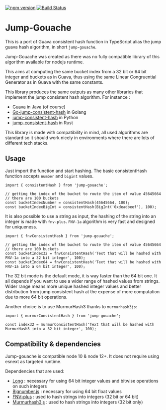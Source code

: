 [![npm version](https://badge.fury.io/js/jump-gouache.svg)](https://badge.fury.io/js/jump-gouache) [![Build Status](https://travis-ci.com/bhoudu/jump-gouache.svg?branch=master)](https://travis-ci.com/bhoudu/jump-gouache)

# Jump-Gouache

This is a port of Guava consistent hash function in TypeScript alias the jump guava hash algorithm, in short `jump-gouache`.

Jump-Gouache was created as there was no fully compatible library of this algorithm available for nodejs runtime.

This aims at computing the same bucket index from a 32 bit or 64 bit integer and buckets as in Guava, thus using the same Linear Congruential Generator as in Guava with the same constants.

This library produces the same outputs as many other libraries that implement the jump consistent hash algorithm. For instance :
- [Guava](https://github.com/google/guava) in Java (of course)
- [Go-jump-consistent-hash](https://github.com/lithammer/go-jump-consistent-hash) in Golang
- [jump-consistent-hash](https://pypi.org/project/jump-consistent-hash/) in Python
- [jump-consistent-hash](https://docs.rs/jump-consistent-hash) in Rust

This library is made with compatibility in mind, all used algorithms are standard so it should work nicely in environments where there are lots of different tech stacks.

## Usage

Just import the function and start hashing. The basic consistentHash function accepts `number` and `bigint` values.

    import { consistentHash } from 'jump-gouache';
    
    // getting the index of the bucket to route the item of value 45645664
    // there are 100 buckets    
    const bucketIndexNumber = consistentHash(45645664, 100);
    const bucketIndexBigInt = consistentHash(BigInt('0xdeadbeef'), 100);

It is also possible to use a string as input, the hashing of the string into an integer is made with `fnv-plus`.
`FNV-1a` algorithm is very fast and designed for uniqueness.

    import { fnvConsistentHash } from 'jump-gouache';
        
    // getting the index of the bucket to route the item of value 45645664
    // there are 100 buckets    
    const bucketIndex32 = fnvConsistentHash('Text that will be hashed with FNV-1a into a 32 bit integer', 100);
    const bucketIndex64 = fnvConsistentHash('Text that will be hashed with FNV-1a into a 64 bit integer', 100);

The 32 bit mode is the default mode, it is way faster than the 64 bit one. It all depends if you want to use a wider range of hashed values from strings.
Wider range means more unique hashed integer values and better distribution from jump consistent hash at the expense of more computation due to more 64 bit operations.

Another choice is to use MurmurHash3 thanks to `murmurhash3js`:

    import { murmurConsistentHash } from 'jump-gouache';
    
    const index32 = murmurConsistentHash('Text that will be hashed with MurmurHash3 into a 32 bit integer', 100);

## Compatibility & dependencies

Jump-gouache is compatible node 10 & node 12+. It does not require using esnext as targeted runtime.

Dependencies that are used:
- [Long](https://www.npmjs.com/package/long) : necessary for using 64 bit integer values and bitwise operations on such integers
- [Bignumber.js](https://www.npmjs.com/package/bignumber.js) : necessary for using 64 bit float values
- [FNV-plus](https://www.npmjs.com/package/fnv-plus) : used to hash strings into integers (32 bit or 64 bit)
- [Murmurhash3js](https://www.npmjs.com/package/murmurhash3js) : used to hash strings into integers (32 bit only)
